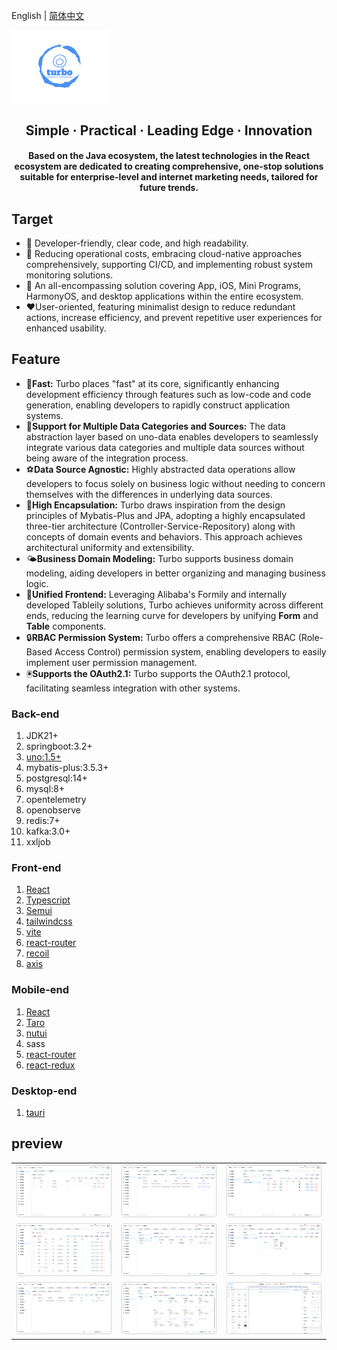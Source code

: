English | [简体中文](./README.md)

<img src="./docs/logo.png" style="zoom:15%;"  >

<h2 align="center">Simple · Practical · Leading Edge · Innovation</h2>

<h4 align="center">Based on the Java ecosystem, the latest technologies in the React ecosystem are dedicated to creating comprehensive, one-stop solutions suitable for enterprise-level and internet marketing needs, tailored for future trends.</h4>

## Target

- 🧃 Developer-friendly, clear code, and high readability.
- 🤖 Reducing operational costs, embracing cloud-native approaches comprehensively, supporting CI/CD, and implementing
  robust system monitoring solutions.
- 💪 An all-encompassing solution covering App, iOS, Mini Programs, HarmonyOS, and desktop applications within the entire
  ecosystem.
- ❤️User-oriented, featuring minimalist design to reduce redundant actions, increase efficiency, and prevent repetitive
  user experiences for enhanced usability.

## Feature

- 🚀**Fast:** Turbo places "fast" at its core, significantly enhancing development efficiency through features such as low-code and code generation, enabling developers to rapidly construct application systems.
- 🤙**Support for Multiple Data Categories and Sources:** The data abstraction layer based on uno-data enables developers to seamlessly integrate various data categories and multiple data sources without being aware of the integration process.
- ⚽**Data Source Agnostic:** Highly abstracted data operations allow developers to focus solely on business logic without needing to concern themselves with the differences in underlying data sources.
- 🎈**High Encapsulation:** Turbo draws inspiration from the design principles of Mybatis-Plus and JPA, adopting a highly encapsulated three-tier architecture (Controller-Service-Repository) along with concepts of domain events and behaviors. This approach achieves architectural uniformity and extensibility.
- 🌤**Business Domain Modeling:** Turbo supports business domain modeling, aiding developers in better organizing and managing business logic.
- 🍙**Unified Frontend:** Leveraging Alibaba's Formily and internally developed Tableily solutions, Turbo achieves uniformity across different ends, reducing the learning curve for developers by unifying **Form** and **Table** components.
- 🔒**RBAC Permission System:** Turbo offers a comprehensive RBAC (Role-Based Access Control) permission system, enabling developers to easily implement user permission management.
- 🖲**Supports the OAuth2.1:** Turbo supports the OAuth2.1 protocol, facilitating seamless integration with other systems.

### Back-end

1. JDK21+
2. springboot:3.2+
3. [uno:1.5+](https://github.com/ClearXs/uno)
4. mybatis-plus:3.5.3+
5. postgresql:14+
6. mysql:8+
7. opentelemetry
8. openobserve
9. redis:7+
10. kafka:3.0+
11. xxljob

### Front-end

1. [React](https://zh-hans.react.dev/)
2. [Typescript](https://www.typescriptlang.org/)
3. [Semui](https://semi.design/)
4. [tailwindcss](https://tailwindcss.com/)
5. [vite](https://vitejs.dev/)
6. [react-router](https://reactrouter.com/en/main)
7. [recoil](https://recoiljs.org/)
8. [axis](https://axios-http.com/)

### Mobile-end

1. [React](https://zh-hans.react.dev/)
2. [Taro](https://docs.taro.zone/)
3. [nutui](https://nutui.jd.com/#/)
4. sass
5. [react-router](https://reactrouter.com/en/main)
6. [react-redux](https://react-redux.js.org/)

### Desktop-end

1. [tauri](https://tauri.app/)

## preview

<table>
    <tr>
        <td><img src="./docs/images/preview1.png" alt="preview1"/></td>
        <td><img src="./docs/images/preview2.png" alt="preview2"/></td>
        <td><img src="./docs/images/preview3.png" alt="preview3"/></td>
    </tr>
    <tr>
        <td><img src="./docs/images/preview4.png" alt="preview4"/></td>
        <td><img src="./docs/images/preview5.png" alt="preview5"/></td>
        <td><img src="./docs/images/preview6.png" alt="preview6"/></td>
    </tr>
    <tr>
        <td><img src="./docs/images/preview7.png" alt="preview7"/></td>
        <td><img src="./docs/images/preview8.png" alt="preview8"/></td>
        <td><img src="./docs/images/preview9.png" alt="preview9"/></td>
    </tr>
</table>

